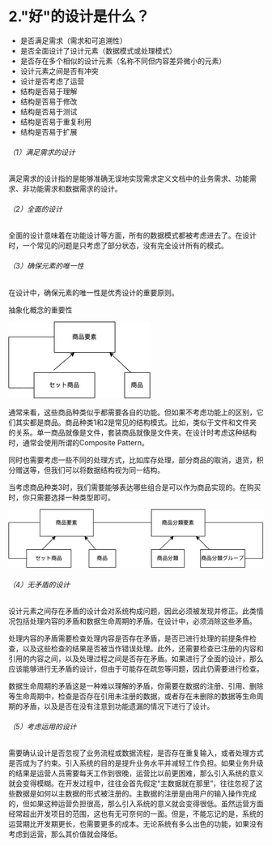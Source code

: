 # 2."好"的设计是什么？

- 是否满足需求（需求和可追溯性）
- 是否全面设计了设计元素（数据模式或处理模式）
- 是否存在多个相似的设计元素（名称不同但内容差异微小的元素）
- 设计元素之间是否有冲突
- 设计是否考虑了运营
- 结构是否易于理解
- 结构是否易于修改
- 结构是否易于测试
- 结构是否易于重复利用
- 结构是否易于扩展



###### （1）满足需求的设计

满足需求的设计指的是能够准确无误地实现需求定义文档中的业务需求、功能需求、非功能需求和数据需求的设计。

###### （2）全面的设计

全面的设计意味着在功能设计等方面，所有的数据模式都被考虑进去了。在设计时，一个常见的问题是只考虑了部分状态，没有完全设计所有的模式。

###### （3）确保元素的唯一性

在设计中，确保元素的唯一性是优秀设计的重要原则。

抽象化概念的重要性

![抽象化概念的重要性](https://github.com/RNCloudService/higher-process/blob/main/%E4%B8%8A%E6%B5%81%E5%B7%A5%E7%A8%8B%E8%AE%BE%E8%AE%A12/picture/6.jpg)

通常来看，这些商品种类似乎都需要各自的功能。但如果不考虑功能上的区别，它们其实都是商品。商品种类1和2是常见的结构模式。比如，类似于文件和文件夹的关系。单一商品就像是文件，套装商品就像是文件夹。在设计时考虑这种结构时，通常会使用所谓的Composite Pattern。

同时也需要考虑一些不同的处理方式，比如库存处理，部分商品的取消，退货，积分赠送等，但我们可以将数据结构视为同一结构。

当考虑商品种类3时，我们需要能够表达哪些组合是可以作为商品实现的。在购买时，你只需要选择一种类型即可。

![抽象化概念的重要性](https://github.com/RNCloudService/higher-process/blob/main/%E4%B8%8A%E6%B5%81%E5%B7%A5%E7%A8%8B%E8%AE%BE%E8%AE%A12/picture/7.jpg)

###### （4）无矛盾的设计

设计元素之间存在矛盾的设计会对系统构成问题，因此必须被发现并修正。此类情况包括处理内容的矛盾和数据生命周期的矛盾。在设计中，必须消除这些矛盾。

处理内容的矛盾需要检查处理内容是否存在矛盾，是否已进行处理的前提条件检查，以及这些检查的结果是否被当作错误处理。此外，还需要检查已注册的内容和引用的内容之间，以及处理过程之间是否存在矛盾。如果进行了全面的设计，那么应该能够进行无矛盾的设计，但由于可能存在疏忽等问题，因此仍需要进行检查。

数据生命周期的矛盾这是一种难以理解的矛盾，你需要在数据的注册、引用、删除等生命周期中，检查是否存在引用未注册的数据，或者存在未删除的数据等生命周期的矛盾，以及是否在没有注意到功能遗漏的情况下进行了设计。

###### （5）考虑运用的设计

需要确认设计是否忽视了业务流程或数据流程，是否存在重复输入，或者处理方式是否成为了约束。引入系统的目的是提升业务水平并减轻工作负担。如果业务升级的结果是运营人员需要每天工作到很晚，运营比以前更困难，那么引入系统的意义就会变得模糊。在开发过程中，往往会首先假定“主数据就在那里”，往往忽视了这些数据是如何以主数据的形式被注册的。主数据的注册是由用户的输入操作完成的，但如果这种运营负担很高，那么引入系统的意义就会变得很低。虽然运营方面经常超出开发项目的范围，这也有无可奈何的一面。但是，不能忘记的是，系统的运营期比开发期更长，也需要更多的成本。无论系统有多么出色的功能，如果没有考虑到运营，那么其价值就会降低。